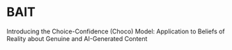 # BAIT

Introducing the Choice-Confidence (Choco) Model: Application to Beliefs of Reality about Genuine and AI-Generated Content